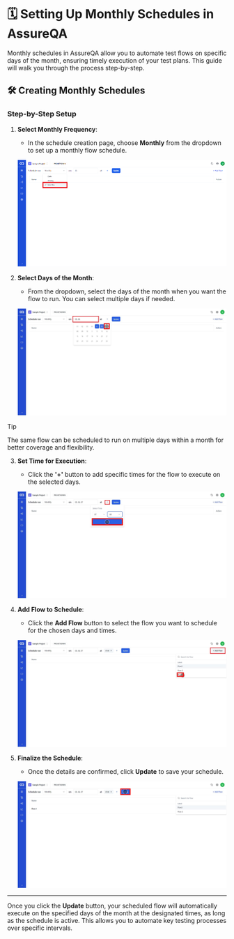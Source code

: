 # 🗓️ Setting Up Monthly Schedules in AssureQA

Monthly schedules in AssureQA allow you to automate test flows on specific days of the month, ensuring timely execution of your test plans. This guide will walk you through the process step-by-step.

## 🛠️ Creating Monthly Schedules

### Step-by-Step Setup

1. **Select Monthly Frequency**:
   - In the schedule creation page, choose **Monthly** from the dropdown to set up a monthly flow schedule.

   ![Monthly Frequency Selection](/images/MS%201.png)

2. **Select Days of the Month**:
   - From the dropdown, select the days of the month when you want the flow to run. You can select multiple days if needed.

   ![Select Days of Month](/images/MS%203.jpg)
   
> [!TIP]  
> The same flow can be scheduled to run on multiple days within a month for better coverage and flexibility.

3. **Set Time for Execution**:
   - Click the **'+'** button to add specific times for the flow to execute on the selected days.

   ![Set Execution Time](/images/MS%204.jpg)

4. **Add Flow to Schedule**:
   - Click the **Add Flow** button to select the flow you want to schedule for the chosen days and times.

   ![Add Flow](/images/MS%206.jpg)

5. **Finalize the Schedule**:
   - Once the details are confirmed, click **Update** to save your schedule.

   ![Update Schedule](/images/MS%207.jpg)

---

Once you click the **Update** button, your scheduled flow will automatically execute on the specified days of the month at the designated times, as long as the schedule is active. This allows you to automate key testing processes over specific intervals.


